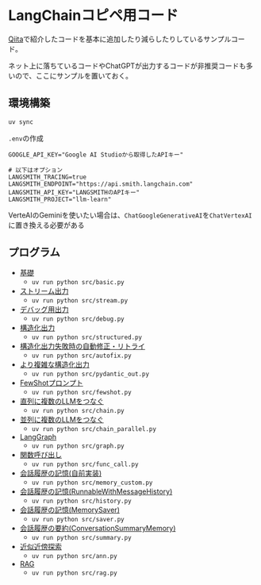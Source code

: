 # LangChainコピペ用コード
[Qiita](https://qiita.com/birdwatcher/items/b5cc66ce59095dee5625)で紹介したコードを基本に追加したり減らしたりしているサンプルコード。

ネット上に落ちているコードやChatGPTが出力するコードが非推奨コードも多いので、ここにサンプルを置いておく。


## 環境構築
```sh
uv sync
```

`.env`の作成
```
GOOGLE_API_KEY="Google AI Studioから取得したAPIキー"

# 以下はオプション
LANGSMITH_TRACING=true
LANGSMITH_ENDPOINT="https://api.smith.langchain.com"
LANGSMITH_API_KEY="LANGSMITHのAPIキー"
LANGSMITH_PROJECT="llm-learn"
```
VerteAIのGeminiを使いたい場合は、`ChatGoogleGenerativeAI`を`ChatVertexAI`に置き換える必要がある

## プログラム
- [基礎](src/basic.py)
    - `uv run python src/basic.py`
- [ストリーム出力](src/stream.py) 
    - `uv run python src/stream.py`
- [デバッグ用出力](src/debug.py)
    - `uv run python src/debug.py`
- [構造化出力](src/structured.py)
    - `uv run python src/structured.py`
- [構造化出力失敗時の自動修正・リトライ](src/autofix.py) 
    - `uv run python src/autofix.py`
- [より複雑な構造化出力](src/pydantic_out.py)
    - `uv run python src/pydantic_out.py`
- [FewShotプロンプト](src/fewshot.py)
    - `uv run python src/fewshot.py`
- [直列に複数のLLMをつなぐ](src/chain.py)
    - `uv run python src/chain.py`
- [並列に複数のLLMをつなぐ](src/chain_parallel.py)
    - `uv run python src/chain_parallel.py`
- [LangGraph](src/graph.py)
    - `uv run python src/graph.py`
- [関数呼び出し](src/func_call.py)
    - `uv run python src/func_call.py`
- [会話履歴の記憶(自前実装)](src/memory_custom.py)
    - `uv run python src/memory_custom.py`
- [会話履歴の記憶(RunnableWithMessageHistory)](src/history.py)
    - `uv run python src/history.py`
- [会話履歴の記憶(MemorySaver)](src/saver.py)
    - `uv run python src/saver.py`
- [会話履歴の要約(ConversationSummaryMemory)](src/summary.py)
    - `uv run python src/summary.py`
- [近似近傍探索](src/ann.py)
    - `uv run python src/ann.py`
- [RAG](src/rag.py)
    - `uv run python src/rag.py`
